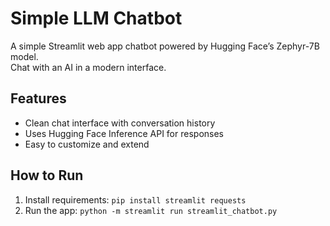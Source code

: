 # Simple LLM Chatbot

A simple Streamlit web app chatbot powered by Hugging Face’s Zephyr-7B model.  
Chat with an AI in a modern interface.

## Features
- Clean chat interface with conversation history
- Uses Hugging Face Inference API for responses
- Easy to customize and extend

## How to Run
1. Install requirements: `pip install streamlit requests`
2. Run the app: `python -m streamlit run streamlit_chatbot.py`